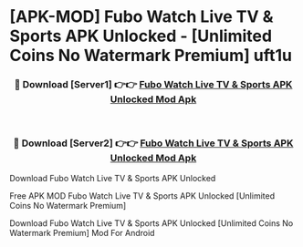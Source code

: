 # [APK-MOD] Fubo  Watch Live TV & Sports APK Unlocked - [Unlimited Coins No Watermark Premium] uft1u



<div align="center">
<h3>🔴 Download [Server1] 👉👉 <a href="https://momento.my/?title=Fubo__Watch_Live_TV_&_Sports_APK_Unlocked">Fubo  Watch Live TV & Sports APK Unlocked Mod Apk</a></h3><br>

<h3>🔴 Download [Server2] 👉👉 <a href="https://momento.my/?title=Fubo__Watch_Live_TV_&_Sports_APK_Unlocked">Fubo  Watch Live TV & Sports APK Unlocked Mod Apk</a></h3>
</div>



Download Fubo  Watch Live TV & Sports APK Unlocked 

Free APK MOD Fubo  Watch Live TV & Sports APK Unlocked [Unlimited Coins No Watermark Premium]

Download Fubo  Watch Live TV & Sports APK Unlocked [Unlimited Coins No Watermark Premium] Mod For Android
